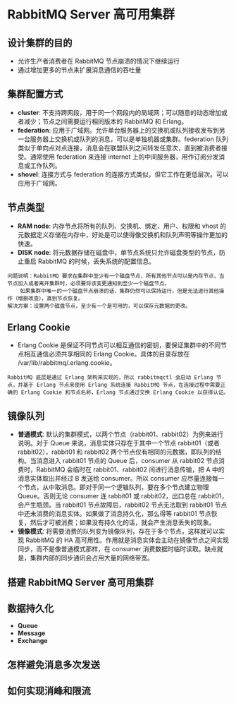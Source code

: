 # RabbitMQ Server 高可用集群

## 设计集群的目的
- 允许生产者消费者在 RabbitMQ 节点崩溃的情况下继续运行
- 通过增加更多的节点来扩展消息通信的吞吐量

## 集群配置方式
- **cluster**: 不支持跨网段，用于同一个网段内的局域网；可以随意的动态增加或者减少；节点之间需要运行相同版本的 RabbitMQ 和 Erlang。
- **federation**: 应用于广域网。允许单台服务器上的交换机或队列接收发布到另一台服务器上交换机或队列的消息，可以是单独机器或集群。federation 队列类似于单向点对点连接，消息会在联盟队列之间转发任意次，直到被消费者接受。通常使用 federation 来连接 internet 上的中间服务器，用作订阅分发消息或工作队列。
- **shovel**: 连接方式与 federation 的连接方式类似，但它工作在更低层次。可以应用于广域网。

## 节点类型
- **RAM node**: 内存节点将所有的队列、交换机、绑定、用户、权限和 vhost 的元数据定义存储在内存中，好处是可以使得像交换机和队列声明等操作更加的快速。
- **DISK node**: 将元数据存储在磁盘中，单节点系统只允许磁盘类型的节点，防止重启 RabbitMQ 的时候，丢失系统的配置信息。
```
问题说明：RabbitMQ 要求在集群中至少有一个磁盘节点，所有其他节点可以是内存节点，当节点加入或者离开集群时，必须要将该变更通知到至少一个磁盘节点。
	如果集群中唯一的一个磁盘节点崩溃的话，集群仍然可以保持运行，但是无法进行其他操作（增删改查），直到节点恢复。
解决方案：设置两个磁盘节点，至少有一个是可用的，可以保存元数据的更改。
```

## Erlang Cookie
- Erlang Cookie 是保证不同节点可以相互通信的密钥，要保证集群中的不同节点相互通信必须共享相同的 Erlang Cookie。具体的目录存放在 /var/lib/rabbitmq/.erlang.cookie。
```
RabbitMQ 底层是通过 Erlang 架构来实现的，所以 rabbitmqctl 会启动 Erlang 节点，并基于 Erlang 节点来使用 Erlang 系统连接 RabbitMQ 节点，在连接过程中需要正确的 Erlang Cookie 和节点名称，Erlang 节点通过交换 Erlang Cookie 以获得认证。
```

## 镜像队列
- **普通模式**: 默认的集群模式，以两个节点（rabbit01、rabbit02）为例来进行说明。对于 Queue 来说，消息实体只存在于其中一个节点 rabbit01（或者 rabbit02），rabbit01 和 rabbit02 两个节点仅有相同的元数据，即队列的结构。当消息进入 rabbit01 节点的 Queue 后，consumer 从 rabbit02 节点消费时，RabbitMQ 会临时在 rabbit01、rabbit02 间进行消息传输，把 A 中的消息实体取出并经过 B 发送给 consumer。所以 consumer 应尽量连接每一个节点，从中取消息。即对于同一个逻辑队列，要在多个节点建立物理 Queue。否则无论 consumer 连 rabbit01 或 rabbit02，出口总在 rabbit01，会产生瓶颈。当 rabbit01 节点故障后，rabbit02 节点无法取到 rabbit01 节点中还未消费的消息实体。如果做了消息持久化，那么得等 rabbit01 节点恢复，然后才可被消费；如果没有持久化的话，就会产生消息丢失的现象。
- **镜像模式**: 将需要消费的队列变为镜像队列，存在于多个节点，这样就可以实现 RabbitMQ 的 HA 高可用性。作用就是消息实体会主动在镜像节点之间实现同步，而不是像普通模式那样，在 consumer 消费数据时临时读取。缺点就是，集群内部的同步通讯会占用大量的网络带宽。

## 搭建 RabbitMQ Server 高可用集群

## 数据持久化
- **Queue**
- **Message**
- **Exchange**

## 怎样避免消息多次发送

## 如何实现消峰和限流